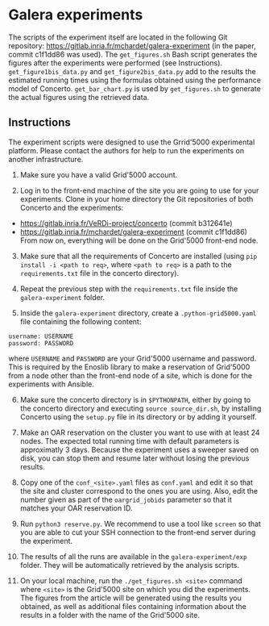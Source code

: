 # Galera experiments

The scripts of the experiment itself are located in the following Git repository:
https://gitlab.inria.fr/mchardet/galera-experiment (in the paper, commit c1f1dd86
was used).
The `get_figures.sh` Bash script generates the figures after the experiments were
performed (see Instructions).
`get_figure1bis_data.py` and `get_figure2bis_data.py` add to the results the
estimated running times using the formulas obtained using the performance model of
Concerto.
`get_bar_chart.py` is used by `get_figures.sh` to generate the actual figures
using the retrieved data.


## Instructions

The experiment scripts were designed to use the Grrid'5000 experimental platform.
Please contact the authors for help to run the experiments on another infrastructure.

1. Make sure you have a valid Grid'5000 account.

2. Log in to the front-end machine of the site you are going to use for your
experiments. Clone in your home directory the Git repositories of both Concerto
and the experiments:
  - https://gitlab.inria.fr/VeRDi-project/concerto (commit b312641e)
  - https://gitlab.inria.fr/mchardet/galera-experiment (commit c1f1dd86)
From now on, everything will be done on the Grid'5000 front-end node.

3. Make sure that all the requirements of Concerto are installed (using
`pip install -i <path to req>`, where `<path to req>` is a path to the
`requirements.txt` file in the concerto directory).

4. Repeat the previous step with the `requirements.txt` file inside the
`galera-experiment` folder.
  
5. Inside the `galera-experiment` directory, create a `.python-grid5000.yaml`
file containing the following content:
```
username: USERNAME
password: PASSWORD
```
where `USERNAME` and `PASSWORD` are your Grid'5000 username and password. This is
required by the Enoslib library to make a reservation of Grid'5000 from a node other
than the front-end node of a site, which is done for the experiments with Ansible.

6. Make sure the concerto directory is in `$PYTHONPATH`, either by going to the
concerto directory and executing `source source_dir.sh`, by installing Concerto
using the `setup.py` file in its directory or by adding it yourself.

7. Make an OAR reservation on the cluster you want to use with at least 24 nodes.
The expected total running time with default parameters is approximatly 3 days.
Because the experiment uses a sweeper saved on disk, you can stop them and
resume later without losing the previous results.

8. Copy one of the `conf_<site>.yaml` files as `conf.yaml` and edit it so that
the site and cluster correspond to the ones you are using. Also, edit the
number given as part of the `oargrid_jobids` parameter so that it matches your
OAR reservation ID.

9. Run `python3 reserve.py`. We recommend to use a tool like `screen` so that you
are able to cut your SSH connection to the front-end server during the experiment.

10. The results of all the runs are available in the `galera-experiment/exp` folder.
They will be automatically retrieved by the analysis scripts.

11. On your local machine, run the `./get_figures.sh <site>` command where `<site>`
is the Grid'5000 site on which you did the experiments. The figures from the article
will be generated using the results you obtained, as well as additional files
containing information about the results in a folder with the name of the Grid'5000
site.
